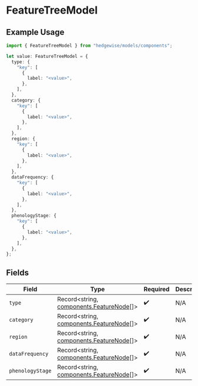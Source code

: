 # FeatureTreeModel

## Example Usage

```typescript
import { FeatureTreeModel } from "hedgewise/models/components";

let value: FeatureTreeModel = {
  type: {
    "key": [
      {
        label: "<value>",
      },
    ],
  },
  category: {
    "key": [
      {
        label: "<value>",
      },
    ],
  },
  region: {
    "key": [
      {
        label: "<value>",
      },
    ],
  },
  dataFrequency: {
    "key": [
      {
        label: "<value>",
      },
    ],
  },
  phenologyStage: {
    "key": [
      {
        label: "<value>",
      },
    ],
  },
};
```

## Fields

| Field                                                                              | Type                                                                               | Required                                                                           | Description                                                                        |
| ---------------------------------------------------------------------------------- | ---------------------------------------------------------------------------------- | ---------------------------------------------------------------------------------- | ---------------------------------------------------------------------------------- |
| `type`                                                                             | Record<string, [components.FeatureNode](../../models/components/featurenode.md)[]> | :heavy_check_mark:                                                                 | N/A                                                                                |
| `category`                                                                         | Record<string, [components.FeatureNode](../../models/components/featurenode.md)[]> | :heavy_check_mark:                                                                 | N/A                                                                                |
| `region`                                                                           | Record<string, [components.FeatureNode](../../models/components/featurenode.md)[]> | :heavy_check_mark:                                                                 | N/A                                                                                |
| `dataFrequency`                                                                    | Record<string, [components.FeatureNode](../../models/components/featurenode.md)[]> | :heavy_check_mark:                                                                 | N/A                                                                                |
| `phenologyStage`                                                                   | Record<string, [components.FeatureNode](../../models/components/featurenode.md)[]> | :heavy_check_mark:                                                                 | N/A                                                                                |